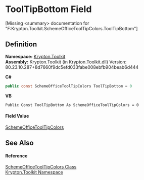 # ToolTipBottom Field


\[Missing &lt;summary&gt; documentation for "F:Krypton.Toolkit.SchemeOfficeToolTipColors.ToolTipBottom"\]



## Definition
**Namespace:** <a href="79d2eac2-21f4-54ff-7552-b20c33c30600.md">Krypton.Toolkit</a>  
**Assembly:** Krypton.Toolkit (in Krypton.Toolkit.dll) Version: 80.23.10.287+8d7660f9dc5efd033fabe008ebfb904beab6d444

**C#**
``` C#
public const SchemeOfficeToolTipColors ToolTipBottom = 0
```
**VB**
``` VB
Public Const ToolTipBottom As SchemeOfficeToolTipColors = 0
```



#### Field Value
<a href="020fd739-2523-f9f7-04c3-ad981889255a.md">SchemeOfficeToolTipColors</a>

## See Also


#### Reference
<a href="020fd739-2523-f9f7-04c3-ad981889255a.md">SchemeOfficeToolTipColors Class</a>  
<a href="79d2eac2-21f4-54ff-7552-b20c33c30600.md">Krypton.Toolkit Namespace</a>  
